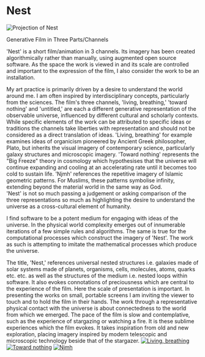 Nest
====
![Projection of Nest](http://41.media.tumblr.com/30c8e5be2708eac929f1be4726084a6f/tumblr_muhwpmaueQ1r0bfx2o1_1280.jpg)

Generative Film in Three Parts/Channels


'Nest' is a short film/animation in 3 channels.  Its imagery has been created algorithmically rather than 
manually, using augmented open source software.  As the space the work is viewed in and its scale are 
controlled and important to the expression of the film, I also consider the work to be an installation. 

My art practice is primarily driven by a desire to understand the world around me.  I am often inspired 
by interdisciplinary concepts, particularly from the sciences.  The film's three channels, 'living, 
breathing,' 'toward nothing' and 'untitled,' are each a different generative representation of the 
observable universe, influenced by different cultural and scholarly contexts.  While specific elements 
of the work can be attributed to specific ideas or traditions the channels take liberties with 
representation and should not be considered as a direct translation of ideas.  'Living, breathing' 
for example examines ideas of organicism pioneered by Ancient Greek philosopher, Plato, but 
inherits the visual imagery of contemporary science, particularly galaxy structures and microscopic 
imagery.  'Toward nothing' represents the "Big Freeze" theory in cosmology which hypothesises that 
the universe will continue expanding and cooling at an accelerating rate until it becomes too cold to 
sustain life.  'Njmh' references the repetitive imagery of Islamic geometric patterns.  For Muslims, 
these patterns symbolise infinity, extending beyond the material world in the same way as God.  
'Nest' is not so much passing a judgement or asking comparison of the three representations so much 
as highlighting the desire to understand the universe as a cross-cultural element of humanity.

I find software to be a potent medium for engaging with ideas of the universe.   In the physical world 
complexity emerges out of innumerable iterations of a few simple rules and algorithms.  The same is 
true for the computational processes which construct the imagery of 'Nest'.  The work as such is 
attempting to imitate the mathematical processes which produce the universe.

The title, 'Nest,' references universal nested structures i.e. galaxies made of solar systems made of 
planets, organisms, cells, molecules, atoms, quarks etc. etc.  as well as the structures of the medium 
i.e. nested loops within software.  It also evokes connotations of preciousness which are central to the 
experience of the film.  Here the scale of presentation is important.  In presenting the works on small, 
portable screens I am inviting the viewer to touch and to hold the film in their hands.  The work 
through a representative physical contact with the universe is about connectedness to the world from 
which we emerged.  The pace of the film is slow and contemplative, such as the experience of 
stargazing or watching a fire.  It is these sublime experiences which the film evokes.  It takes inspiration 
from old and new exploration, placing imagery inspired by modern telescopic and microscopic 
technology beside that of the stargazer.
[![Living, breathing](https://40.media.tumblr.com/625927b7f0985e433149f0271e008470/tumblr_nlzx2podHu1r0bfx2o1_1280.png)](http://youtu.be/CHE0W_F1JyM)
[![Toward nothing](https://40.media.tumblr.com/0417bef0cd31dc18e948d9c2f6e0cde4/tumblr_nlzx2podHu1r0bfx2o2_1280.png)](http://youtu.be/jfQ1ckxZFo4)
[![Njmh](https://41.media.tumblr.com/f4453bccf9dcc2bb8aede1a047a7f52e/tumblr_nlzx2podHu1r0bfx2o3_1280.png)](http://youtu.be/0KtIFy7wqoQ)

